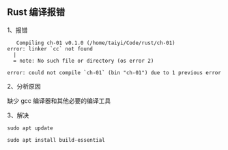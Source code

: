 ## Rust 编译报错

1、报错

```shell
   Compiling ch-01 v0.1.0 (/home/taiyi/Code/rust/ch-01)
error: linker `cc` not found
  |
  = note: No such file or directory (os error 2)

error: could not compile `ch-01` (bin "ch-01") due to 1 previous error
```

2、分析原因

缺少 gcc 编译器和其他必要的编译工具

3、解决

```shell
sudo apt update
```

```shell
sudo apt install build-essential
```




